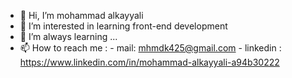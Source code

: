 - 👋 Hi, I’m mohammad alkayyali
- 👀 I’m interested in learning front-end development
- 🌱 I’m always learning ...
- 📫 How to reach me : - mail: mhmdk425@gmail.com
                        - linkedin : https://www.linkedin.com/in/mohammad-alkayyali-a94b30222  
